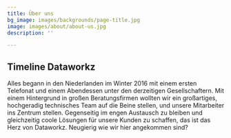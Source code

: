 ```yaml
---
title: Über uns
bg_image: images/backgrounds/page-title.jpg
image: images/about/about-us.jpg
description: ''

---
```

## Timeline Dataworkz

Alles begann in den Niederlanden im Winter 2016 mit einem ersten Telefonat und einem Abendessen unter den derzeitigen Gesellschaftern. 
Mit einem Hintergrund in großen Beratungsfirmen wollten wir ein großartiges, hochgeradig technisches Team auf die Beine stellen, und unsere Mitarbeiter ins Zentrum stellen.
Gegenseitig im engen Austausch zu bleiben und gleichzeitig coole Lösungen für unsere Kunden zu schaffen, das ist das Herz von Dataworkz.
Neugierig wie wir hier angekommen sind?
